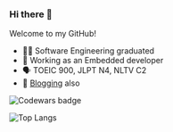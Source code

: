 ### Hi there 👋

Welcome to my GitHub!

- 👩‍💻 Software Engineering graduated
- 🤖 Working as an Embedded developer
- 🗣️ TOEIC 900, JLPT N4, NLTV C2 
- 📖 [Blogging](https://yurukute.github.io/Blog/en) also

![Codewars badge](https://www.codewars.com/users/yurukute/badges/large)

![Top Langs](https://github-readme-stats.vercel.app/api/top-langs/?username=yurukute&count_weight=0.5&hide=html,js,css)

